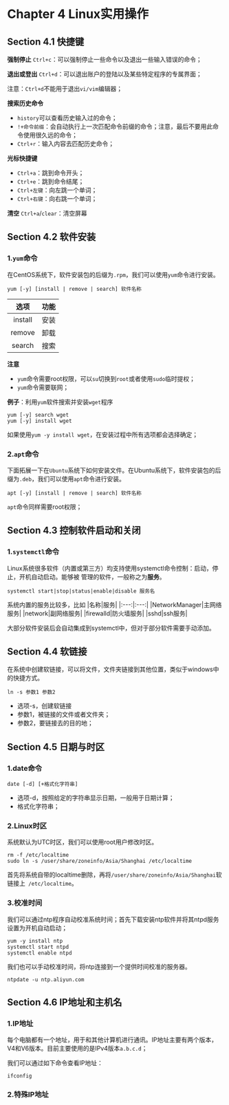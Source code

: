 Chapter 4 Linux实用操作
===========================================
## Section 4.1 快捷键
**强制停止**
`Ctrl+c`：可以强制停止一些命令以及退出一些输入错误的命令；

**退出或登出**
`Ctrl+d`：可以退出账户的登陆以及某些特定程序的专属界面；

注意：`Ctrl+d`不能用于退出`vi/vim`编辑器；

**搜索历史命令**
- `history`可以查看历史输入过的命令；
- `!+命令前缀`：会自动执行上一次匹配命令前缀的命令；注意，最后不要用此命令使用很久远的命令；
- `Ctrl+r`：输入内容去匹配历史命令；


**光标快捷键**
- `Ctrl+a`：跳到命令开头；
- `Ctrl+e`：跳到命令结尾；
- `Ctrl+左键`：向左跳一个单词；
- `Ctrl+右键`：向右跳一个单词；

**清空**
`Ctrl+a`/`clear`：清空屏幕

## Section 4.2 软件安装
### 1.`yum`命令
在CentOS系统下，软件安装包的后缀为`.rpm`，我们可以使用`yum`命令进行安装。
```
yum [-y] [install | remove | search] 软件名称
```
|选项|功能|
|:---:|:-:|
|install| 安装|
|remove|卸载|
|search|搜索|

**注意**
- `yum`命令需要root权限，可以`su`切换到`root`或者使用`sudo`临时提权；
- `yum`命令需要联网；

**例子**：利用`yum`软件搜索并安装`wget`程序
```
yum [-y] search wget
yum [-y] install wget
```
如果使用`yum -y install wget`，在安装过程中所有选项都会选择确定；



### 2.`apt`命令
下面拓展一下在`Ubuntu`系统下如何安装文件。在Ubuntu系统下，软件安装包的后缀为`.deb`，我们可以使用`apt`命令进行安装。
```
apt [-y] [install | remove | search] 软件名称
```
`apt`命令同样需要root权限；


## Section 4.3 控制软件启动和关闭
### 1.`systemctl`命令
Linux系统很多软件（内置或第三方）均支持使用systemctl命令控制：启动，停止，开机自动启动。能够被 管理的软件，一般称之为**服务**。
```
systemctl start|stop|status|enable|disable 服务名
```
系统内置的服务比较多，比如
|名称|服务|
|:---:|:---:|
|NetworkManager|主网络服务|
|network|副网络服务|
|firewalld|防火墙服务|
|sshd|ssh服务|

大部分软件安装后会自动集成到systemctl中，但对于部分软件需要手动添加。

## Section 4.4 软链接
在系统中创建软链接，可以将文件，文件夹链接到其他位置，类似于windows中的快捷方式。

```
ln -s 参数1 参数2
```
- 选项-s，创建软链接
- 参数1，被链接的文件或者文件夹；
- 参数2，要链接去的目的地；

## Section 4.5 日期与时区
### 1.date命令
```
date [-d] [+格式化字符串]
```
- 选项-d，按照给定的字符串显示日期，一般用于日期计算；
- 格式化字符串；

### 2.Linux时区
系统默认为UTC时区，我们可以使用root用户修改时区。
```
rm -f /etc/localtime
sudo ln -s /user/share/zoneinfo/Asia/Shanghai /etc/localtime
```
首先将系统自带的localtime删除，再将`/user/share/zoneinfo/Asia/Shanghai`软链接上` /etc/localtime`。

### 3.校准时间
我们可以通过ntp程序自动校准系统时间；首先下载安装ntp软件并将其ntpd服务设置为开机自动启动；
```
yum -y install ntp
systemctl start ntpd
systemctl enable ntpd
```
我们也可以手动校准时间，将ntp连接到一个提供时间校准的服务器。
```
ntpdate -u ntp.aliyun.com
```

## Section 4.6 IP地址和主机名
### 1.IP地址
每个电脑都有一个地址，用于和其他计算机进行通讯。IP地址主要有两个版本，V4和V6版本。目前主要使用的是IPv4版本`a.b.c.d`；

我们可以通过如下命令查看IP地址：
```
ifconfig
```

### 2.特殊IP地址


